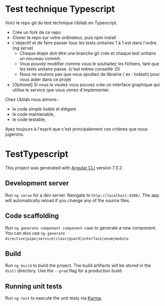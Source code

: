 
# Test technique Typescript
Voici le repo git du test technique Ubilab en Typescript.

- Crée un fork de ce repo
- Cloner le repo sur votre ordinateur, puis npm install
- L'objectif et de faire passer tous les tests unitaires 1 à 1 est dans l'ordre. (ng serve)
    - Chaque étape doit être une branche git crée et chaque test unitaire un nouveau commit.
    - Vous pouvez modifier comme vous le souhaitez les fichiers, tant que les tests unitaire passe. (c'est même conseillé :D)
    - Nous ne voulons pas que vous ajoutiez de librairie ( ex : lodash) pour vous aider dans ce projet
- [Optionel] Si vous le voulez vous pouvez crée un interface graphique qui utilise le service que vous venez d'implementer.




Chez Ubilab nous aimons :
* le code simple lisible et élégant
* le code maintenable,
* le code testable,

Ayez toujours à l'esprit que c'est principalement ces critères que nous jugerons.

# TestTypescript

This project was generated with [Angular CLI](https://github.com/angular/angular-cli) version 7.3.2.

## Development server

Run `ng serve` for a dev server. Navigate to `http://localhost:4200/`. The app will automatically reload if you change any of the source files.

## Code scaffolding

Run `ng generate component component-name` to generate a new component. You can also use `ng generate directive|pipe|service|class|guard|interface|enum|module`.

## Build

Run `ng build` to build the project. The build artifacts will be stored in the `dist/` directory. Use the `--prod` flag for a production build.

## Running unit tests

Run `ng test` to execute the unit tests via [Karma](https://karma-runner.github.io).
